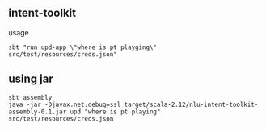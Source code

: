 intent-toolkit
---------------


usage

```
sbt "run upd-app \"where is pt playging\" src/test/resources/creds.json"
```

using jar
---------

```
sbt assembly
java -jar -Djavax.net.debug=ssl target/scala-2.12/nlu-intent-toolkit-assembly-0.1.jar upd "where is pt playing" src/test/resources/creds.json
```